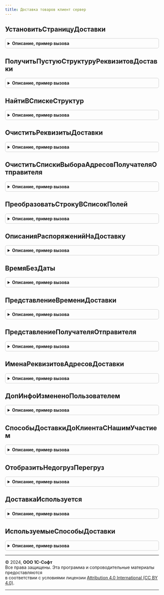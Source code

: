 ```yaml
---
title: Доставка товаров клиент сервер
---
```



## УстановитьСтраницуДоставки
<details style="margin: 1em 0; padding: 0.5em; border: 1px solid #ccc; border-radius: 6px;">

<summary style="font-weight: bold; cursor: pointer;">Описание, пример вызова</summary>

```bsl

// Устанавливает страницу доставки в зависимости от способа доставки.
//
// Параметры:
//  ЭлементыФормы	 - ВсеЭлементыФормы - элементы формы, в которой устанавливается страница доставки.
//  СпособДоставки	 - ПеречислениеСсылка.СпособыДоставки	 - способ доставки, в зависимости от которого
//  	выбирается страница доставки.
//  ИспользоватьЗаданияНаПеревозкуДляУчетаДоставкиПеревозчиками	 - Булево - Истина, признак использования заданий
//  	на перевозку для учета доставки перевозчикам.
//  ЭтоРаспоряжениеПоСоглашению - Булево - признак того, что распоряжением является соглашение.
//  ЭтоРаспоряжениеПоДоговору - Булево - признак того, что распоряжением является договор.
//
Процедура УстановитьСтраницуДоставки(ЭлементыФормы, Экспорт
```

Пример вызова
```bsl
ДоставкаТоваровКлиентСервер.УстановитьСтраницуДоставки(ЭлементыФормы, );
```
</details>

## ПолучитьПустуюСтруктуруРеквизитовДоставки
<details style="margin: 1em 0; padding: 0.5em; border: 1px solid #ccc; border-radius: 6px;">

<summary style="font-weight: bold; cursor: pointer;">Описание, пример вызова</summary>

```bsl

// Возвращает структуру реквизитов доставки, заполненную пустыми значениями.
//
// Параметры:
//  ДокОбъект	 - ДокументОбъект, ДанныеФормыСтруктура - данные документа-объекта.
//
// Возвращаемое значение:
//  Структура - реквизиты доставки с пустыми значениями полей.
//
Функция ПолучитьПустуюСтруктуруРеквизитовДоставки(ДокОбъект = Неопределено) Экспорт
```

Пример вызова
```bsl
Результат = ДоставкаТоваровКлиентСервер.ПолучитьПустуюСтруктуруРеквизитовДоставки(ДокОбъект);
```
</details>

## НайтиВСпискеСтруктур
<details style="margin: 1em 0; padding: 0.5em; border: 1px solid #ccc; border-radius: 6px;">

<summary style="font-weight: bold; cursor: pointer;">Описание, пример вызова</summary>

```bsl

// Ищет в списке значений элемент-структуру, значение свойства которой равно искомому.
// Если такое значение не найдено, возвращается Неопределено.
//
// Параметры:
//	Список - СписокЗначений - список в котором выполняется поиск;
//	ИмяПоляСтруктуры - Строка - имя искомого свойства структуры;
//	ИскомоеЗначение - Произвольный - значение, которое требуется найти.
//
// Возвращаемое значение:
//	Структура - структура, значения свойств которой совпадает с искомым, если таких несколько,
//		возвращается первая найденная.
//
Функция НайтиВСпискеСтруктур(Список, ИмяПоляСтруктуры, ИскомоеЗначение) Экспорт
```

Пример вызова
```bsl
Результат = ДоставкаТоваровКлиентСервер.НайтиВСпискеСтруктур(Список, ИмяПоляСтруктуры, ИскомоеЗначение) 
```
</details>

## ОчиститьРеквизитыДоставки
<details style="margin: 1em 0; padding: 0.5em; border: 1px solid #ccc; border-radius: 6px;">

<summary style="font-weight: bold; cursor: pointer;">Описание, пример вызова</summary>

```bsl

// Очищает списки выбора адресов доставки и реквизиты доставки.
//
// Параметры:
//	ЭлементыФормы - ВсеЭлементыФормы - элементы формы, в которых очищаются списки выбора адресов доставки;
//	ДокОбъект - ДокументОбъект - объект, в котором очищаются реквизиты доставки.
//
Процедура ОчиститьРеквизитыДоставки(ЭлементыФормы, ДокОбъект) Экспорт
```

Пример вызова
```bsl
ДоставкаТоваровКлиентСервер.ОчиститьРеквизитыДоставки(ЭлементыФормы, ДокОбъект) 
```
</details>

## ОчиститьСпискиВыбораАдресовПолучателяОтправителя
<details style="margin: 1em 0; padding: 0.5em; border: 1px solid #ccc; border-radius: 6px;">

<summary style="font-weight: bold; cursor: pointer;">Описание, пример вызова</summary>

```bsl

// Очищает списки выбора адресов доставки.
//
// Параметры:
//	ЭлементыФормы - ВсеЭлементыФормы - элементы формы, в которых очищаются списки выбора адресов доставки.
//
Процедура ОчиститьСпискиВыбораАдресовПолучателяОтправителя(ЭлементыФормы) Экспорт
```

Пример вызова
```bsl
ДоставкаТоваровКлиентСервер.ОчиститьСпискиВыбораАдресовПолучателяОтправителя(ЭлементыФормы) 
```
</details>

## ПреобразоватьСтрокуВСписокПолей
<details style="margin: 1em 0; padding: 0.5em; border: 1px solid #ccc; border-radius: 6px;">

<summary style="font-weight: bold; cursor: pointer;">Описание, пример вызова</summary>

```bsl

// Возвращает список значений. Преобразует в список значений строку полей, разделенных символом перевода строки.
//
// Параметры:
//	СтрокаПолей - Строка - строка, в которой каждое поле начинается с новой строки.
//
// Возвращаемое значение:
//	СписокЗначений - список значений полей.
//
Функция ПреобразоватьСтрокуВСписокПолей(СтрокаПолей) Экспорт
```

Пример вызова
```bsl
Результат = ДоставкаТоваровКлиентСервер.ПреобразоватьСтрокуВСписокПолей(СтрокаПолей) 
```
</details>

## ОписанияРаспоряженийНаДоставку
<details style="margin: 1em 0; padding: 0.5em; border: 1px solid #ccc; border-radius: 6px;">

<summary style="font-weight: bold; cursor: pointer;">Описание, пример вызова</summary>

```bsl

// Возвращает наименования документов, которые могут являться распоряжениями на доставку.
//
// Возвращаемое значение:
//	Массив из Структура - массив структур с полями:
//		* Имя - Строка - имя документа;
//		* ЭтоЗаказ - Булево - признак документа, который является заказом;
//		* ИмяПоляСклад - Строка - имя поля склад, если оно отличается от "Склад".
//
Функция ОписанияРаспоряженийНаДоставку() Экспорт
```

Пример вызова
```bsl
Результат = ДоставкаТоваровКлиентСервер.ОписанияРаспоряженийНаДоставку() 
```
</details>

## ВремяБезДаты
<details style="margin: 1em 0; padding: 0.5em; border: 1px solid #ccc; border-radius: 6px;">

<summary style="font-weight: bold; cursor: pointer;">Описание, пример вызова</summary>

```bsl

// Возвращает время без даты.
//
// Параметры:
//  ДатаВремя	 - Дата	 - дата.
//
// Возвращаемое значение:
//  Дата - время без даты.
//
Функция ВремяБезДаты(ДатаВремя) Экспорт
```

Пример вызова
```bsl
Результат = ДоставкаТоваровКлиентСервер.ВремяБезДаты(ДатаВремя) 
```
</details>

## ПредставлениеВремениДоставки
<details style="margin: 1em 0; padding: 0.5em; border: 1px solid #ccc; border-radius: 6px;">

<summary style="font-weight: bold; cursor: pointer;">Описание, пример вызова</summary>

```bsl

// Возвращает строку со временем доставки в виде "%ВремяС% - %ВремяПо%".
//
// Параметры:
//  ВремяС	 - Дата	 - время начала;
//  ВремяПо	 - Дата	 - время окончания.
//
// Возвращаемое значение:
//  Строка - представление времени доставки в формате "%ВремяС% - %ВремяПо%".
//
Функция ПредставлениеВремениДоставки(ВремяС, ВремяПо) Экспорт
```

Пример вызова
```bsl
Результат = ДоставкаТоваровКлиентСервер.ПредставлениеВремениДоставки(ВремяС, ВремяПо) 
```
</details>

## ПредставлениеПолучателяОтправителя
<details style="margin: 1em 0; padding: 0.5em; border: 1px solid #ccc; border-radius: 6px;">

<summary style="font-weight: bold; cursor: pointer;">Описание, пример вызова</summary>

```bsl

// Возвращает представление получателя для доставки,
//  если доставка перевозчиком, то представление имеет вид "%Перевозчик% (%ПолучательОтправитель%)".
//
// Параметры:
//  ПолучательОтправитель	 - СправочникСсылка.Партнеры - получатель / отправитель груза;
//  Перевозчик				 - СправочникСсылка.Партнеры - перевозчик;
//  ВидДоставки				 - ПеречислениеСсылка.ВидыДоставки - вид доставки.
//
// Возвращаемое значение:
//  Строка - представление получателя / отправителя груза.
//
Функция ПредставлениеПолучателяОтправителя(ПолучательОтправитель, Перевозчик, ВидДоставки) Экспорт
```

Пример вызова
```bsl
Результат = ДоставкаТоваровКлиентСервер.ПредставлениеПолучателяОтправителя(ПолучательОтправитель, Перевозчик, ВидДоставки) 
```
</details>

## ИменаРеквизитовАдресовДоставки
<details style="margin: 1em 0; padding: 0.5em; border: 1px solid #ccc; border-radius: 6px;">

<summary style="font-weight: bold; cursor: pointer;">Описание, пример вызова</summary>

```bsl

// Имена реквизитов адресов доставки.
//
// Параметры:
//  ИмяРеквизитаАдресаДоставки - Строка - Имя реквизита адреса доставки
//
// Возвращаемое значение:
//  Структура -- Имена реквизитов адресов доставки::
// * ИмяРеквизитаАдресаДоставки - Строка -
// * ИмяРеквизитаАдресаДоставкиЗначенияПолей - Строка -
// * ИмяРеквизитаАдресаДоставкиЗначение - Строка -
Функция ИменаРеквизитовАдресовДоставки(ИмяРеквизитаАдресаДоставки = "") Экспорт
```

Пример вызова
```bsl
Результат = ДоставкаТоваровКлиентСервер.ИменаРеквизитовАдресовДоставки(ИмяРеквизитаАдресаДоставки);
```
</details>

## ДопИнфоИзмененоПользователем
<details style="margin: 1em 0; padding: 0.5em; border: 1px solid #ccc; border-radius: 6px;">

<summary style="font-weight: bold; cursor: pointer;">Описание, пример вызова</summary>

```bsl

// Проверяет - было ли изменено поле ДополнительнаяИнформацияПоДоставке пользователем.
//
// Параметры:
//	ЭлементыФормы - ВсеЭлементыФормы - элементы формы, в которой производится проверка;
//	ДокОбъект - ДокументОбъект - документ для проверки.
//
// Возвращаемое значение:
//	Булево - Истина - значение поля "ДополнительнаяИнформацияПоДоставке" изменено.
//
Функция ДопИнфоИзмененоПользователем(ЭлементыФормы, ДокОбъект) Экспорт
```

Пример вызова
```bsl
Результат = ДоставкаТоваровКлиентСервер.ДопИнфоИзмененоПользователем(ЭлементыФормы, ДокОбъект) 
```
</details>

## СпособыДоставкиДоКлиентаСНашимУчастием
<details style="margin: 1em 0; padding: 0.5em; border: 1px solid #ccc; border-radius: 6px;">

<summary style="font-weight: bold; cursor: pointer;">Описание, пример вызова</summary>

```bsl

// Функция - Способы доставки до клиента с нашим участием
//
// Параметры:
//  ИспользоватьЗаданияНаПеревозкуДляУчетаДоставкиПеревозчиками	 - Булево - значение функциональной опции ИспользоватьЗаданияНаПеревозкуДляУчетаДоставкиПеревозчиками.
//
// Возвращаемое значение:
//  Массив - массив способов доставки.
//
Функция СпособыДоставкиДоКлиентаСНашимУчастием(ИспользоватьЗаданияНаПеревозкуДляУчетаДоставкиПеревозчиками) Экспорт
```

Пример вызова
```bsl
Результат = ДоставкаТоваровКлиентСервер.СпособыДоставкиДоКлиентаСНашимУчастием(ИспользоватьЗаданияНаПеревозкуДляУчетаДоставкиПеревозчиками) 
```
</details>

## ОтобразитьНедогрузПерегруз
<details style="margin: 1em 0; padding: 0.5em; border: 1px solid #ccc; border-radius: 6px;">

<summary style="font-weight: bold; cursor: pointer;">Описание, пример вызова</summary>

```bsl

// Рассчитывает недогруз или перегруз транспортного средства по весу и объему,
//	выводит результат в надписи и отображает соответствующую заполненности транспорта картинку.
//
// Параметры:
//  Форма			 - ФормаКлиентскогоПриложения - форма, в которой необходимо вывести надписи
//  ДанныеВесОбъем	 - ДанныеФормыЭлементКоллекции, Неопределено - данные, по которым производится расчет.
//
Процедура ОтобразитьНедогрузПерегруз(Форма,ДанныеВесОбъем) Экспорт
```

Пример вызова
```bsl
ДоставкаТоваровКлиентСервер.ОтобразитьНедогрузПерегруз(Форма, ДанныеВесОбъем) 
```
</details>

## ДоставкаИспользуется
<details style="margin: 1em 0; padding: 0.5em; border: 1px solid #ccc; border-radius: 6px;">

<summary style="font-weight: bold; cursor: pointer;">Описание, пример вызова</summary>

```bsl

// Вычисляет, требуется ли доставка для переданного способа.
//
// Параметры:
//  СпособДоставки	- ПеречислениеСсылка.СпособыДоставки - проверяемый способ доставки.
//	ИспользоватьЗаданияНаПеревозкуДляУчетаДоставкиПеревозчиками - Булево - значение функциональной опции ИспользоватьЗаданияНаПеревозкуДляУчетаДоставкиПеревозчиками
// Возвращаемое значение:
//  Булево - требуется доставка или нет.
//
Функция ДоставкаИспользуется(Знач СпособДоставки, Знач ИспользоватьЗаданияНаПеревозкуДляУчетаДоставкиПеревозчиками = Ложь) Экспорт
```

Пример вызова
```bsl
Результат = ДоставкаТоваровКлиентСервер.ДоставкаИспользуется(СпособДоставки, ИспользоватьЗаданияНаПеревозкуДляУчетаДоставкиПеревозчиками);
```
</details>

## ИспользуемыеСпособыДоставки
<details style="margin: 1em 0; padding: 0.5em; border: 1px solid #ccc; border-radius: 6px;">

<summary style="font-weight: bold; cursor: pointer;">Описание, пример вызова</summary>

```bsl

// Способы доставки, которые могут быть использованы
//
// Параметры:
//  ИспользоватьЗаданияНаПеревозкуДляУчетаДоставкиПеревозчиками - Булево - значение функциональной опции ИспользоватьЗаданияНаПеревозкуДляУчетаДоставкиПеревозчиками.
//
// Возвращаемое значение:
//   - Массив -
//
Функция ИспользуемыеСпособыДоставки(Знач ИспользоватьЗаданияНаПеревозкуДляУчетаДоставкиПеревозчиками = Ложь) Экспорт
```

Пример вызова
```bsl
Результат = ДоставкаТоваровКлиентСервер.ИспользуемыеСпособыДоставки(ИспользоватьЗаданияНаПеревозкуДляУчетаДоставкиПеревозчиками);
```
</details>

---

© 2024, **ООО 1С-Софт**  
Все права защищены. Эта программа и сопроводительные материалы предоставляются  
в соответствии с условиями лицензии [Attribution 4.0 International (CC BY 4.0)](https://creativecommons.org/licenses/by/4.0/legalcode).

---
